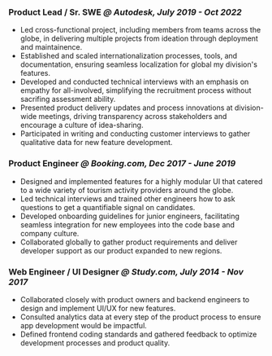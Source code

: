 ### Product Lead / Sr. SWE *@ Autodesk, July 2019 - Oct 2022*
- Led cross-functional project, including members from teams across the globe, in delivering multiple projects from ideation through deployment and maintainence.
- Established and scaled internationalization processes, tools, and documentation, ensuring seamless localization for global my division's features.
- Developed and conducted technical interviews with an emphasis on empathy for all-involved, simplifying the recruitment process without sacrifing assessment ability.
- Presented product delivery updates and process innovations at division-wide meetings, driving  transparency across stakeholders and encourage a culture of idea-sharing.
- Participated in writing and conducting customer interviews to gather qualitative data for new feature development.

### Product Engineer *@ Booking.com, Dec 2017 - June 2019*
- Designed and implemented features for a highly modular UI that catered to a wide variety of tourism activity providers around the globe.
- Led technical interviews and trained other engineers how to ask questions to get a quantifiable signal on candidates.
- Developed onboarding guidelines for junior engineers, facilitating seamless  integration for new employees into the code base and company culture.
- Collaborated globally to gather product requirements and deliver developer support as our product expanded to new regions.

### Web Engineer / UI Designer *@ Study.com, July 2014 - Nov 2017*
- Collaborated closely with product owners and backend engineers to design and implement UI/UX for new features.
- Consulted analytics data at every step of the product process to ensure app development would be impactful.
- Defined frontend coding standards and gathered feedback to optimize development processes and product quality.